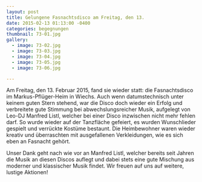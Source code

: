 ```yaml
---
layout: post
title: Gelungene Fasnachtsdisco am Freitag, den 13.
date: 2015-02-13 01:13:00 -0400
categories: begegnungen
thumbnail: 73-01.jpg
gallery:
  - image: 73-02.jpg
  - image: 73-03.jpg
  - image: 73-04.jpg
  - image: 73-05.jpg
  - image: 73-06.jpg

---
```

Am Freitag, den 13. Februar 2015, fand sie wieder statt: die Fasnachtsdisco im Markus-Pflüger-Heim in Wiechs. Auch wenn datumstechnisch unter keinem guten Stern stehend, war die Disco doch wieder ein Erfolg und verbreitete gute Stimmung bei abwechslungsreicher Musik, aufgelegt von Leo-DJ Manfred Listl, welcher bei einer Disco inzwischen nicht mehr fehlen darf. So wurde wieder auf der Tanzfläche gefeiert, es wurden Wunschlieder gespielt und verrückte Kostüme bestaunt. Die Heimbewohner waren wieder kreativ und überraschten mit ausgefallenen Verkleidungen, wie es sich eben an Fasnacht gehört.

Unser Dank geht nach wie vor an Manfred Listl, welcher bereits seit Jahren die Musik an diesen Discos auflegt und dabei stets eine gute Mischung aus moderner und klassischer Musik findet. Wir freuen auf uns auf weitere, lustige Aktionen!
